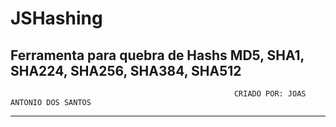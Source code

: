 # JSHashing
Ferramenta para quebra de Hashs MD5, SHA1, SHA224, SHA256, SHA384, SHA512
------------------------------------------------------------------------------------------------------------------------------------------
                                                      CRIADO POR: JOAS ANTONIO DOS SANTOS
------------------------------------------------------------------------------------------------------------------------------------------
